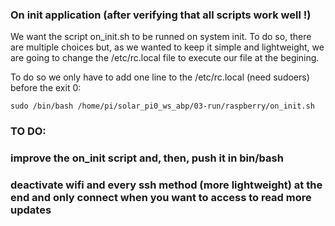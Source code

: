 ### On init application (after verifying that all scripts work well !)
We want the script on_init.sh to be runned on system init. To do so, there are multiple choices but, as we wanted to keep it simple and lightweight, we are going to change the /etc/rc.local file to execute our file at the begining. 

To do so we only have to add one line to the /etc/rc.local (need sudoers) before the exit 0:

```
sudo /bin/bash /home/pi/solar_pi0_ws_abp/03-run/raspberry/on_init.sh
```

### TO DO:
### improve the on_init script and, then, push it in bin/bash
### deactivate wifi and every ssh method (more lightweight) at the end and only connect when you want to access to read more updates
